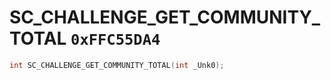 # SC_CHALLENGE_GET_COMMUNITY_TOTAL `0xFFC55DA4`

```cpp
int SC_CHALLENGE_GET_COMMUNITY_TOTAL(int _Unk0);
```